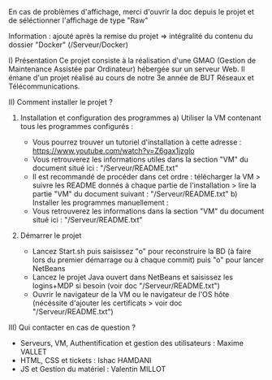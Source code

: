 En cas de problèmes d'affichage, merci d'ouvrir la doc depuis le projet et de séléctionner l'affichage de type "Raw"

Information : ajouté après la remise du projet => intégralité du contenu du dossier "Docker" (/Serveur/Docker)

I) Présentation
 Ce projet consiste à la réalisation d'une GMAO (Gestion de Maintenance Assistée par Ordinateur) hébergée sur un serveur Web.
 Il émane d'un projet réalisé au cours de notre 3e année de BUT Réseaux et Télécommunications.

II) Comment installer le projet ?
 1) Installation et configuration des programmes
  a) Utiliser la VM contenant tous les programmes configurés :
    - Vous pourrez trouver un tutoriel d'installation à cette adresse : https://www.youtube.com/watch?v=Z6gax1jzglo
    - Vous retrouverez les informations utiles dans la section "VM" du document situé ici : "/Serveur/README.txt"
    - Il est recommandé de procéder dans cet ordre : télécharger la VM > suivre les README donnés à chaque partie de l'installation > lire la partie "VM" du document suivant : "/Serveur/README.txt"
  b) Installer les programmes manuellement :
    - Vous retrouverez les informations dans la section "VM" du document situé ici : "/Serveur/README.txt"

 2) Démarrer le projet
    - Lancez Start.sh puis saisissez "o" pour reconstruire la BD (à faire lors du premier démarrage ou à chaque commit) puis "o" pour lancer NetBeans
    - Lancez le projet Java ouvert dans NetBeans et saisissez les logins+MDP si besoin (voir doc "/Serveur/README.txt")
    - Ouvrir le navigateur de la VM ou le navigateur de l'OS hôte (nécéssite d'ajouter les certificats > voir doc "/Serveur/README.txt")

III) Qui contacter en cas de question ?
 - Serveurs, VM, Authentification et gestion des utilisateurs : Maxime VALLET
 - HTML, CSS et tickets : Ishac HAMDANI
 - JS et Gestion du matériel : Valentin MILLOT
